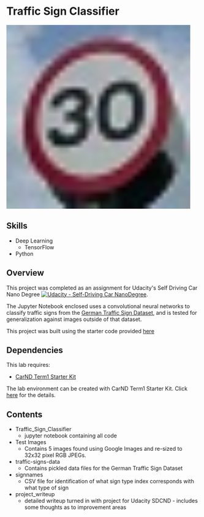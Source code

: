 # Traffic Sign Classifier

<img src="Test Images/image_1_30kmhr.jpg" width="480" alt="Combined Image" />

Skills
---
* Deep Learning
    * TensorFlow
* Python 

Overview
---
This project was completed as an assignment for Udacity's Self Driving Car Nano Degree [![Udacity - Self-Driving Car NanoDegree](https://s3.amazonaws.com/udacity-sdc/github/shield-carnd.svg)](http://www.udacity.com/drive).

The Jupyter Notebook enclosed uses a convolutional neural networks to classify traffic signs from the [German Traffic Sign Dataset](http://benchmark.ini.rub.de/?section=gtsrb&subsection=dataset), and is tested for generalization against images outside of that dataset. 

This project was built using the starter code provided [here](https://github.com/udacity/CarND-Traffic-Sign-Classifier-Project/blob/master/Traffic_Sign_Classifier.ipynb)

Dependencies
---
This lab requires:

* [CarND Term1 Starter Kit](https://github.com/udacity/CarND-Term1-Starter-Kit)

The lab environment can be created with CarND Term1 Starter Kit. Click [here](https://github.com/udacity/CarND-Term1-Starter-Kit/blob/master/README.md) for the details.

Contents
---

* Traffic_Sign_Classifier
    * jupyter notebook containing all code
* Test Images
    * Contains 5 images found using Google Images and re-sized to 32x32 pixel RGB JPEGs. 
* traffic-signs-data
    * Contains pickled data files for the German Traffic Sign Dataset
* signnames
    * CSV file for identification of what sign type index corresponds with what type of sign 
* project_writeup
    * detailed writeup turned in with project for Udacity SDCND - includes some thoughts as to improvement areas

```

